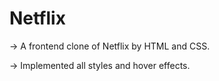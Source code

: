 # Netflix 

-> A frontend clone of Netflix by HTML and CSS. 

-> Implemented all styles and hover effects. 

